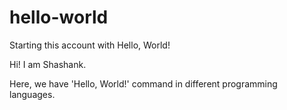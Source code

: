 # hello-world
Starting this account with Hello, World! 

Hi!
I am Shashank. 

Here, we have 'Hello, World!' command in different programming languages. 

